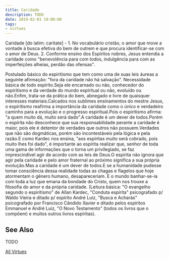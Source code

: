 ```yaml
---
title: Caridade
description: TODO
date: 2019-02-01 19:00:00
tags: 
- virtues
---
```


Caridade [do latim: caritate] - 1. No vocabulário cristão, o amor que move a vontade à busca efetiva do bem de outrem e que procura identificar-se com o amor de Deus. 2. Conforme ensino dos Espíritos nobres, Jesus entendia a caridade como "benevolência para com todos, indulgência para com as imperfeições alheias, perdão das ofensas".

Postulado básico do espiritismo que tem como uma de suas leis áureas a seguinte afirmação: "fora da caridade não há salvação". Necessidade básica de todo espírito.Seja ele encarnado ou não, conhecedor do espiritismo e da verdade do mundo espiritual ou não, evoluído ou não.Enfim, trata-se da prática do bem, abnegado e livre de quaisquer interesses materiais.Calcados nos sublimes ensinamentos do mestre Jesus, o espiritismo reafirma a importância da caridade como o único e verdadeiro caminho para a evolução e o progresso espiritual.Pois o espiritismo afirma: "a quem muito dá, muito será dado".A caridade é um dever de todos.Porém o espírita não desconhece que sua responsabilidade perante a caridade é maior, pois ele é detentor de verdades que outros não possuem.Verdades que não são dogmáticas, porém são incontestáveis pela lógica e pela razão.E como Kardec nos ensina, "aos espíritas muito será cobrado, pois muito lhes foi dado", é importante ao espírita realizar que, senhor de toda uma gama de informações que o torna um privilegiado, se faz imprescindível agir de acordo com as leis de Deus.O espírita não ignora que agir pela caridade e pelo amor fraternal ao próximo significa a sua própria evolução.Mas a caridade é um dever de todos.E se a humanidade pudesse tomar consciência dessa realidade todas as chagas e flagelos que hoje atormentam o gênero humano, desapareceriam. E o mundo banhar-se-ia com toda a luz que emana da bondade do Cristo, quem nos trouxe a filosofia do amor e da própria caridade. (Leitura básica: "O evangelho segundo o espiritismo" de Allan Kardec, "Conduta espírita" psicografado p/ Waldo Vieira e ditado p/ espírito André Luiz, "Busca e Acharás" psicografado por Francisco Cândido Xavier e ditado pelos espíritos Emmanuel e André Luiz, "O Novo Testamento" (todos os livros que o compõem) e muitos outros livros espíritas).

## See Also
TODO


<a href="./" class="button special">All Virtues</a>
